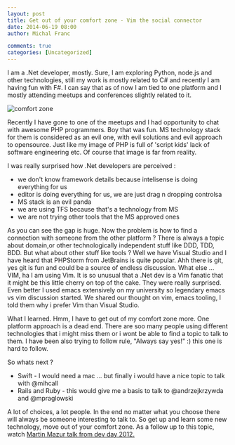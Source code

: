 ```yaml
---
layout: post
title: Get out of your comfort zone - Vim the social connector
date: 2014-06-19 08:00
author: Michal Franc

comments: true
categories: [Uncategorized]
---
```

I am a .Net developer, mostly. Sure, I am exploring Python, node.js and other technologies, still my work is mostly related to C# and recently I am having fun with F#. I can say that as of now I am tied to one platform and I mostly attending meetups and conferences slightly related to it.

<img class="aligncenter" src="http://imagizer.imageshack.us/scaled/landing/876/l8oiu.jpg" alt="comfort zone" />

Recently I have gone to one of the meetups and I had opportunity to chat with awesome PHP programmers. Boy that was fun. MS technology stack for them is considered as an evil one, with evil solutions and evil approach to opensource. Just like my image of PHP is full of 'script kids' lack of software engineering etc. Of course that image is far from reality.

I was really surprised how .Net developers are perceived :
<ul>
	<li>we don't know framework details because intelisense is doing everything for us</li>
	<li>editor is doing everything for us, we are just drag n dropping controlsa</li>
	<li>MS stack is an evil panda</li>
	<li>we are using TFS because that's a technology from MS</li>
	<li>we are not trying other tools that the MS approved ones</li>
</ul>
As you can see the gap is huge. Now the problem is how to find a connection with someone from the other platform ? There is always a topic about domain,or other technologically independent stuff like DDD, TDD, BDD. But what about other stuff like tools ? Well we have Visual Studio and I have heard that PHPStorm from JetBrains is quite popular. Ahh there is git, yes git is fun and could be a source of endless discussion. What else ... VIM, ha I am using Vim. It is so unusual that a .Net dev is a Vim fanatic that it might be this little cherry on top of the cake. They were really surprised. Even better I used emacs extensively on my university so legendary emacs vs vim discussion started. We shared our thought on vim, emacs tooling, I told them why i prefer Vim than Visual Studio.

What I learned. Hmm, I have to get out of my comfort zone more. One platform approach is a dead end. There are soo many people using different technologies that i might miss them or i wont be able to find a topic to talk to them. I have been also trying to follow rule, "Always say yes!" :) this one is hard to follow.

So whats next ? 
<ul>
  <li>Swift - I would need a mac ... but finally i would have a nice topic to talk with @mihcall</li>
  <li>Rails and Ruby - this would give me a basis to talk to @andrzejkrzywda and @mpraglowski</li>
</ul>

A lot of choices, a lot people. In the end no matter what you choose there will always be someone interesting to talk to. So get up and learn some new technology, move out of your comfort zone.
As a follow up to this topic, watch <a href="https://www.youtube.com/watch?v=FPBVxpl8NMo">Martin Mazur talk from dev day 2012.</a>
